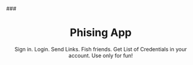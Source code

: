 ###<h1 align="center">Phising App</h1>
<p  align="center">
Sign in. Login. Send Links. Fish friends. Get List of Credentials in your account.
Use only for fun!
</p>

